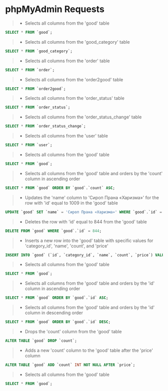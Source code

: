 # phpMyAdmin Requests


>- Selects all columns from the 'good' table
```sql
SELECT * FROM `good`;
```

>- Selects all columns from the 'good_category' table
```sql
SELECT * FROM `good_category`;
```

>- Selects all columns from the 'order' table
```sql
SELECT * FROM `order`;
```

>- Selects all columns from the 'order2good' table
```sql
SELECT * FROM `order2good`;
```

>- Selects all columns from the 'order_status' table
```sql
SELECT * FROM `order_status`;
```

>- Selects all columns from the 'order_status_change' table
```sql
SELECT * FROM `order_status_change`;
```

>- Selects all columns from the 'user' table
```sql
SELECT * FROM `user`;
```

>- Selects all columns from the 'good' table
```sql
SELECT * FROM `good`;
```

>- Selects all columns from the 'good' table and orders by the 'count' column in ascending order
```sql
SELECT * FROM `good` ORDER BY `good`.`count` ASC;
```

>- Updates the 'name' column to 'Сироп Прана «Харизма»' for the row with 'id' equal to 1009 in the 'good' table
```sql
UPDATE `good` SET `name` = 'Сироп Прана «Харизма»' WHERE `good`.`id` = 1009;
```

>- Deletes the row with 'id' equal to 844 from the 'good' table
```sql
DELETE FROM `good` WHERE `good`.`id` = 844;
```

>- Inserts a new row into the 'good' table with specific values for 'category_id', 'name', 'count', and 'price'
```sql
INSERT INTO `good` (`id`, `category_id`, `name`, `count`, `price`) VALUES (NULL, '38', 'Mokka', '678', '900');
```

>- Selects all columns from the 'good' table
```sql
SELECT * FROM `good`;
```

>- Selects all columns from the 'good' table and orders by the 'id' column in ascending order
```sql
SELECT * FROM `good` ORDER BY `good`.`id` ASC;
```

>- Selects all columns from the 'good' table and orders by the 'id' column in descending order
```sql
SELECT * FROM `good` ORDER BY `good`.`id` DESC;
```

>- Drops the 'count' column from the 'good' table
```sql
ALTER TABLE `good` DROP `count`;
```

>- Adds a new 'count' column to the 'good' table after the 'price' column
```sql
ALTER TABLE `good` ADD `count` INT NOT NULL AFTER `price`;
```

>- Selects all columns from the 'good' table
```sql
SELECT * FROM `good`;
```
